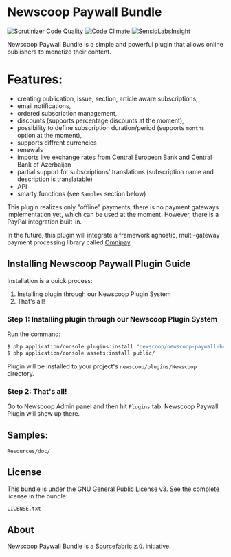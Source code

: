 Newscoop Paywall Bundle
=====================

[![Scrutinizer Code Quality](https://scrutinizer-ci.com/g/newscoop/plugin-NewscoopPaywallBundle/badges/quality-score.png?b=master)](https://scrutinizer-ci.com/g/newscoop/plugin-NewscoopPaywallBundle/?branch=master)
[![Code Climate](https://codeclimate.com/github/newscoop/plugin-NewscoopPaywallBundle/badges/gpa.svg)](https://codeclimate.com/github/newscoop/plugin-NewscoopPaywallBundle)
[![SensioLabsInsight](https://insight.sensiolabs.com/projects/b86606ea-4910-4f65-bef0-32a0efc07b30/mini.png)](https://insight.sensiolabs.com/projects/b86606ea-4910-4f65-bef0-32a0efc07b30)

Newscoop Paywall Bundle is a simple and powerful plugin that allows online publishers to monetize their content.

Features:
=====================

- creating publication, issue, section, article aware subscriptions,
- email notifications,
- ordered subscription management,
- discounts (supports percentage discounts at the moment),
- possibility to define subscription duration/period (supports `months` option at the moment),
- supports diffrent currencies
- renewals
- imports live exchange rates from Central European Bank and Central Bank of Azerbaijan
- partial support for subscriptions' translations (subscription name and description is translatable)
- API
- smarty functions (see `Samples` section below)

This plugin realizes only "offline" payments, there is no payment gateways implementation yet, which can be used at the moment. However, there is a PayPal integration built-in.

In the future, this plugin will integrate a framework agnostic, multi-gateway payment processing library called [Omnipay](https://github.com/thephpleague/omnipay).

Installing Newscoop Paywall Plugin Guide
-------------
Installation is a quick process:


1. Installing plugin through our Newscoop Plugin System
2. That's all!

### Step 1: Installing plugin through our Newscoop Plugin System
Run the command:
``` bash
$ php application/console plugins:install "newscoop/newscoop-paywall-bundle"
$ php application/console assets:install public/
```
Plugin will be installed to your project's `newscoop/plugins/Newscoop` directory.


### Step 2: That's all!
Go to Newscoop Admin panel and then hit `Plugins` tab. Newscoop Paywall Plugin will show up there.


Samples:
-------
```
Resources/doc/
```

License
-------

This bundle is under the GNU General Public License v3. See the complete license in the bundle:

    LICENSE.txt

About
-------
Newscoop Paywall Bundle is a [Sourcefabric z.ú.](https://github.com/sourcefabric) initiative.
